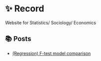 # ✨ Record

Website for Statistics/ Sociology/ Economics

## 📚 Posts

- [(Regression) F-test model comparison](What-is-model-comparision-F-test.md)
